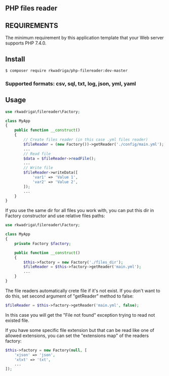 ## PHP files reader

## REQUIREMENTS

The minimum requirement by this application template that your Web server supports PHP 7.4.0.

## Install
```bash
$ composer require rkwadriga/php-filereader:dev-master
```

### Supported formats: csv, sql, txt, log, json, yml, yaml

## Usage
```php
use rkwadriga\filereader\Factory;

class MyApp
{
    public function __construct()
    {
        // Create files reader (in this case .yml files reader)
        $fileReader = (new Factory())->getReader('./config/main.yml');
        ...
        // Read file
        $data = $fileReader->readFile();
        ...
        // Write file
        $fileReader->writeData([
            'var1' => 'Value 1',
            'var2' => 'Value 2',
        ]);
        ...
    }
}
```
If you use the same dir for all files you work with, you can put this dir in Factory constructor and use relative files paths:
```php
use rkwadriga\filereader\Factory;

class MyApp
{
    private Factory $factory;

    public function __construct()
    {
        $this->factory = new Factory('./files_dir');
        $fileReader = $this->factory->getReader('main.yml');
        ...
    }
}
```
The file readers automatically crete file if it's not exist. If you don't want to do this, set second argument of "getReader" method to false:
```php
$fileReader = $this->factory->getReader('main.yml', false);
```
In this case you will get the "File not found" exception trying to read not existed file.

If you have some specific file extension but that can be read like one of allowed extensions, you can set the "extensions map" of the readers factory:
```php
$this->factory = new Factory(null, [
    'xjson' => 'json',
    'xtxt' => 'txt',
    ...
]);
```